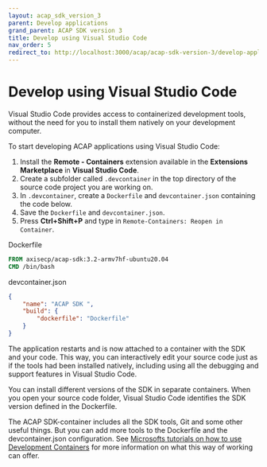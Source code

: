 ```yaml
---
layout: acap_sdk_version_3
parent: Develop applications
grand_parent: ACAP SDK version 3
title: Develop using Visual Studio Code
nav_order: 5
redirect_to: http://localhost:3000/acap/acap-sdk-version-3/develop-applications/develop-using-visual-studio-code
---
```

# Develop using Visual Studio Code

Visual Studio Code provides access to containerized development tools, without the need for you to install them natively on your development computer.

To start developing ACAP applications using Visual Studio Code:

1. Install the **Remote - Containers** extension available in the **Extensions Marketplace** in **Visual Studio Code**.
2. Create a subfolder called `.devcontainer` in the top directory of the source code project you are working on.
3. In `.devcontainer`, create a `Dockerfile` and `devcontainer.json` containing the code below.
4. Save the `Dockerfile` and `devcontainer.json`.
5. Press **Ctrl+Shift+P** and type in `Remote-Containers: Reopen in Container`.

Dockerfile

```dockerfile
FROM axisecp/acap-sdk:3.2-armv7hf-ubuntu20.04
CMD /bin/bash
```

devcontainer.json

```json
{
    "name": "ACAP SDK ",
    "build": {
        "dockerfile": "Dockerfile"
    }
}
```

The application restarts and is now attached to a container with the SDK and your code. This way, you can interactively edit your source code just as if the tools had been installed natively, including using all the debugging and support features in Visual Studio Code.

You can install different versions of the SDK in separate containers. When you open your source code folder, Visual Studio Code identifies the SDK version defined in the Dockerfile.

The ACAP SDK-container includes all the SDK tools, Git and some other useful things. But you can add more tools to the Dockerfile and the devcontainer.json configuration. See [Microsofts tutorials on how to use Development Containers](https://galaxis.axis.com/sites/Solutions/AcapBlog/Lists/Posts/https://code.visualstudio.com/docs/remote/containers) for more information on what this way of working can offer.
